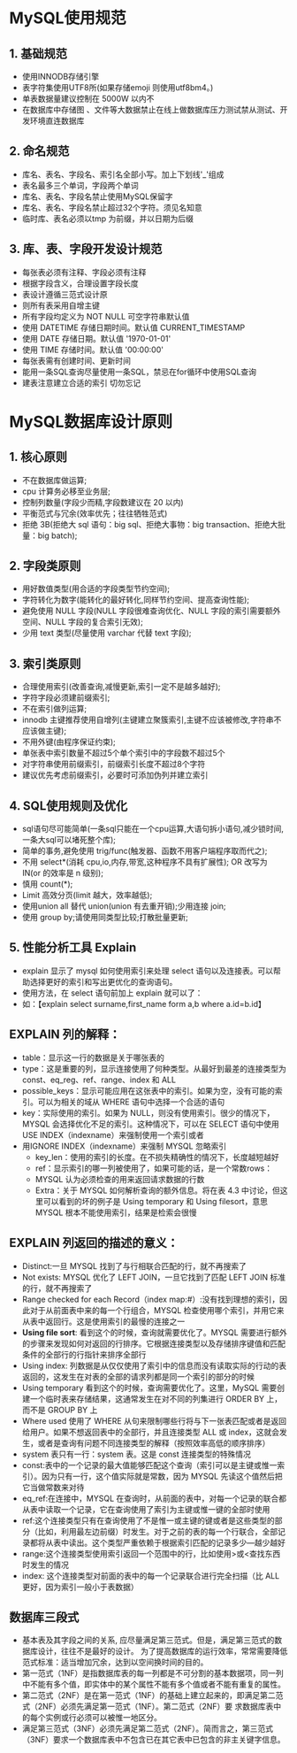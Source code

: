 # MySQL使用规范

## 1. 基础规范
   * 使用INNODB存储引擎
   * 表字符集使用UTF8所(如果存储emoji 则使用utf8bm4。)
   * 单表数据量建议控制在 5000W 以内不
   * 在数据库中存储图 、文件等大数据禁止在线上做数据库压力测试禁从测试、开发环境直连数据库
## 2. 命名规范
   * 库名、表名、字段名、索引名全部小写。加上下划线'_'组成
   * 表名最多三个单词，字段两个单词
   * 库名、表名、字段名禁止使用MySQL保留字
   * 库名、表名、字段名禁止超过32个字符。须见名知意
   * 临时库、表名必须以tmp 为前缀，并以日期为后缀
## 3. 库、表、字段开发设计规范
   * 每张表必须有注释、字段必须有注释
   * 根据字段含义，合理设置字段长度
   * 表设计遵循三范式设计原
   * 则所有表采用自增主键
   * 所有字段均定义为 NOT NULL 可空字符串默认值
   * 使用 DATETIME 存储日期时间。默认值 CURRENT_TIMESTAMP
   * 使用 DATE 存储日期。默认值 '1970-01-01'
   * 使用 TIME 存储时间。默认值 '00:00:00'
   * 每张表需有创建时间、更新时间
   * 能用一条SQL查询尽量使用一条SQL，禁忌在for循环中使用SQL查询
   * 建表注意建立合适的索引 切勿忘记
# MySQL数据库设计原则
##  1. 核心原则
   * 不在数据库做运算;
   * cpu 计算务必移至业务层;
   * 控制列数量(字段少而精,字段数建议在 20 以内)
   * 平衡范式与冗余(效率优先；往往牺牲范式)
   * 拒绝 3B(拒绝大 sql 语句：big sql、拒绝大事物：big transaction、拒绝大批量：big batch);
##  2. 字段类原则
   * 用好数值类型(用合适的字段类型节约空间);
   * 字符转化为数字(能转化的最好转化,同样节约空间、提高查询性能);
   * 避免使用 NULL 字段(NULL 字段很难查询优化、NULL 字段的索引需要额外空间、NULL 字段的复合索引无效);
   * 少用 text 类型(尽量使用 varchar 代替 text 字段);
##  3. 索引类原则
  * 合理使用索引(改善查询,减慢更新,索引一定不是越多越好);
  * 字符字段必须建前缀索引;
  * 不在索引做列运算;
  * innodb 主键推荐使用自增列(主键建立聚簇索引,主键不应该被修改,字符串不应该做主键);   
  * 不用外键(由程序保证约束);
  * 单张表中索引数量不超过5个单个索引中的字段数不超过5个
  * 对字符串使用前缀索引，前缀索引长度不超过8个字符
  * 建议优先考虑前缀索引，必要时可添加伪列并建立索引
##  4. SQL使用规则及优化 
   * sql语句尽可能简单(一条sql只能在一个cpu运算,大语句拆小语句,减少锁时间,一条大sql可以堵死整个库);
   * 简单的事务,避免使用 trig/func(触发器、函数不用客户端程序取而代之);
   * 不用 select*(消耗 cpu,io,内存,带宽,这种程序不具有扩展性); OR 改写为 IN(or 的效率是 n 级别);
   * 慎用 count(*);
   * Limit 高效分页(limit 越大，效率越低);
   * 使用union all 替代 union(union 有去重开销);少用连接 join;
   * 使用 group by;请使用同类型比较;打散批量更新;
##  5. 性能分析工具 Explain
   * explain 显示了 mysql 如何使用索引来处理 select 语句以及连接表。可以帮助选择更好的索引和写出更优化的查询语句。
   * 使用方法，在 select 语句前加上 explain 就可以了：
   * 如：【explain select surname,first_name form a,b where a.id=b.id】

## EXPLAIN 列的解释：
   * table：显示这一行的数据是关于哪张表的
   * type：这是重要的列，显示连接使用了何种类型。从最好到最差的连接类型为 const、eq_reg、ref、range、index 和 ALL
   * possible_keys：显示可能应用在这张表中的索引。如果为空，没有可能的索引。可以为相关的域从 WHERE 语句中选择一个合适的语句
   * key：实际使用的索引。如果为 NULL，则没有使用索引。很少的情况下，MYSQL 会选择优化不足的索引。这种情况下，可以在 SELECT 语句中使用 USE INDEX（indexname）来强制使用一个索引或者
   * 用IGNORE INDEX（indexname）来强制 MYSQL 忽略索引
      * key_len：使用的索引的长度。在不损失精确性的情况下，长度越短越好
      * ref：显示索引的哪一列被使用了，如果可能的话，是一个常数rows：
      * MYSQL 认为必须检查的用来返回请求数据的行数
      * Extra：关于 MYSQL 如何解析查询的额外信息。将在表 4.3 中讨论，但这里可以看到的坏的例子是 Using temporary 和 Using filesort，意思 MYSQL 根本不能使用索引，结果是检索会很慢
          
## EXPLAIN 列返回的描述的意义：
   
  * Distinct:一旦 MYSQL 找到了与行相联合匹配的行，就不再搜索了
  * Not exists: MYSQL 优化了 LEFT JOIN，一旦它找到了匹配 LEFT JOIN 标准的行，就不再搜索了
  * Range checked for each Record（index map:#）:没有找到理想的索引，因此对于从前面表中来的每一个行组合，MYSQL 检查使用哪个索引，并用它来从表中返回行。这是使用索引的最慢的连接之一
  * <b>Using file sort</b>: 看到这个的时候，查询就需要优化了。MYSQL 需要进行额外的步骤来发现如何对返回的行排序。它根据连接类型以及存储排序键值和匹配条件的全部行的行指针来排序全部行
  * Using index: 列数据是从仅仅使用了索引中的信息而没有读取实际的行动的表返回的，这发生在对表的全部的请求列都是同一个索引的部分的时候  
  * Using temporary 看到这个的时候，查询需要优化了。这里，MySQL 需要创建一个临时表来存储结果，这通常发生在对不同的列集进行 ORDER BY 上，而不是 GROUP BY 上
  * Where used 使用了 WHERE 从句来限制哪些行将与下一张表匹配或者是返回给用户。如果不想返回表中的全部行，并且连接类型 ALL 或 index，这就会发生，或者是查询有问题不同连接类型的解释（按照效率高低的顺序排序）
  * system 表只有一行：system 表。这是 const 连接类型的特殊情况
  * const:表中的一个记录的最大值能够匹配这个查询（索引可以是主键或惟一索引）。因为只有一行，这个值实际就是常数，因为 MYSQL 先读这个值然后把它当做常数来对待
  * eq_ref:在连接中，MYSQL 在查询时，从前面的表中，对每一个记录的联合都从表中读取一个记录，它在查询使用了索引为主键或惟一键的全部时使用
  * ref:这个连接类型只有在查询使用了不是惟一或主键的键或者是这些类型的部分（比如，利用最左边前缀）时发生。对于之前的表的每一个行联合，全部记录都将从表中读出。这个类型严重依赖于根据索引匹配的记录多少—越少越好
  * range:这个连接类型使用索引返回一个范围中的行，比如使用>或<查找东西时发生的情况
  * index: 这个连接类型对前面的表中的每一个记录联合进行完全扫描（比 ALL 更好，因为索引一般小于表数据）
       
## 数据库三段式
  * 基本表及其字段之间的关系, 应尽量满足第三范式。但是，满足第三范式的数据库设计，往往不是最好的设计。
    为了提高数据库的运行效率，常常需要降低范式标准：适当增加冗余，达到以空间换时间的目的。
  * 第一范式（1NF）是指数据库表的每一列都是不可分割的基本数据项，同一列中不能有多个值，即实体中的某个属性不能有多个值或者不能有重复的属性。
  * 第二范式（2NF）是在第一范式（1NF）的基础上建立起来的，即满足第二范式（2NF）必须先满足第一范式（1NF）。第二范式（2NF）要 求数据库表中的每个实例或行必须可以被惟一地区分。
  * 满足第三范式（3NF）必须先满足第二范式（2NF）。简而言之，第三范式（3NF）要求一个数据库表中不包含已在其它表中已包含的非主关键字信息。
    
    
    
             

  